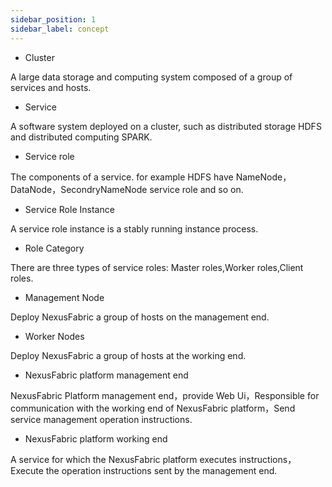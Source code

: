 ```yaml
---
sidebar_position: 1
sidebar_label: concept
---
```



* Cluster

A large data storage and computing system composed of a group of services and hosts.

* Service

A software system deployed on a cluster, such as distributed storage HDFS and distributed computing SPARK.

* Service role

The components of a service. for example HDFS have NameNode，DataNode，SecondryNameNode service role and so on.

* Service Role Instance

A service role instance is a stably running instance process.

* Role Category

There are three types of service roles: Master roles,Worker roles,Client roles.

* Management Node

Deploy NexusFabric a group of hosts on the management end.

* Worker Nodes

Deploy NexusFabric a group of hosts at the working end.

* NexusFabric platform management end

NexusFabric Platform management end，provide Web Ui，Responsible for communication with the working end of NexusFabric platform，Send service management operation instructions.

* NexusFabric platform working end

A service for which the NexusFabric platform executes instructions，Execute the operation instructions sent by the management end.

